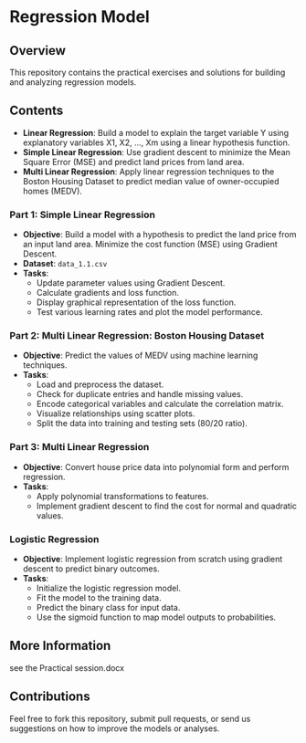 # Regression Model 

## Overview

This repository contains the practical exercises and solutions for building and analyzing regression models.

## Contents

- **Linear Regression**: Build a model to explain the target variable Y using explanatory variables X1, X2, ..., Xm using a linear hypothesis function.
- **Simple Linear Regression**: Use gradient descent to minimize the Mean Square Error (MSE) and predict land prices from land area.
- **Multi Linear Regression**: Apply linear regression techniques to the Boston Housing Dataset to predict median value of owner-occupied homes (MEDV).

### Part 1: Simple Linear Regression

- **Objective**: Build a model with a hypothesis to predict the land price from an input land area. Minimize the cost function (MSE) using Gradient Descent.
- **Dataset**: `data_1.1.csv`
- **Tasks**:
  - Update parameter values using Gradient Descent.
  - Calculate gradients and loss function.
  - Display graphical representation of the loss function.
  - Test various learning rates and plot the model performance.

### Part 2: Multi Linear Regression: Boston Housing Dataset

- **Objective**: Predict the values of MEDV using machine learning techniques.
- **Tasks**:
  - Load and preprocess the dataset.
  - Check for duplicate entries and handle missing values.
  - Encode categorical variables and calculate the correlation matrix.
  - Visualize relationships using scatter plots.
  - Split the data into training and testing sets (80/20 ratio).

### Part 3: Multi Linear Regression

- **Objective**: Convert house price data into polynomial form and perform regression.
- **Tasks**:
  - Apply polynomial transformations to features.
  - Implement gradient descent to find the cost for normal and quadratic values.

### Logistic Regression

- **Objective**: Implement logistic regression from scratch using gradient descent to predict binary outcomes.
- **Tasks**:
  - Initialize the logistic regression model.
  - Fit the model to the training data.
  - Predict the binary class for input data.
  - Use the sigmoid function to map model outputs to probabilities.

## More Information 
see the Practical session.docx

## Contributions

Feel free to fork this repository, submit pull requests, or send us suggestions on how to improve the models or analyses.

